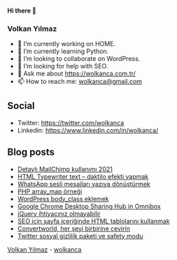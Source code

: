 #### Hi there 👋

### Volkan Yılmaz

- 🔭 I’m currently working on HOME.
- 🌱 I’m currently learning Python.
- 👯 I’m looking to collaborate on WordPress.
- 🤔 I’m looking for help with SEO.
- 💬 Ask me about https://wolkanca.com.tr/
- 📫 How to reach me: wolkanca@gmail.com

## Social
- Twitter: https://twitter.com/wolkanca
- Linkedin: https://www.linkedin.com/in/wolkanca/



## Blog posts
<!-- BLOG-POST-LIST:START -->
- [Detaylı MailChimp kullanımı 2021](https://wolkanca.com.tr/detayli-mailchimp-kullanimi-2021/)
- [HTML Typewriter text – daktilo efekti yapmak](https://wolkanca.com.tr/html-typewriter-text-daktilo-efekti-yapmak/)
- [WhatsApp sesli mesajları yazıya dönüştürmek](https://wolkanca.com.tr/whatsapp-sesli-mesajlari-yaziya-donusturmek/)
- [PHP array_map örneği](https://wolkanca.com.tr/php-array_map-ornegi/)
- [WordPress body_class eklemek](https://wolkanca.com.tr/wordpress-body_class-eklemek/)
- [Google Chrome Desktop Sharing Hub in Omnibox](https://wolkanca.com.tr/google-chrome-desktop-sharing-hub-in-omnibox/)
- [jQuery ihtiyacınız olmayabilir](https://wolkanca.com.tr/jquery-ihtiyaciniz-olmayabilir/)
- [SEO için sayfa içeriğinde HTML tablolarını kullanmak](https://wolkanca.com.tr/seo-icin-sayfa-iceriginde-html-tablolarini-kullanmak/)
- [Convertworld, her şeyi birbirine çevirin](https://wolkanca.com.tr/convertworld-her-seyi-birbirine-cevirin/)
- [Twitter sosyal gizlilik paketi ve safety modu](https://wolkanca.com.tr/twitter-sosyal-gizlilik-paketi-ve-safety-modu/)
<!-- BLOG-POST-LIST:END -->


[Volkan Yılmaz](https://volkanyilmaz.com.tr/) - [wolkanca](https://wolkanca.com.tr/)
